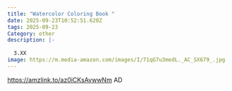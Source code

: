```yaml
---
title: "Watercolor Coloring Book "
date: 2025-09-23T10:52:51.620Z
tags: 2025-09-23
Category: other
description: |-
  
  3.XX
image: https://m.media-amazon.com/images/I/71qG7u3medL._AC_SX679_.jpg
---
```

https://amzlink.to/az0iCKsAvwwNm AD